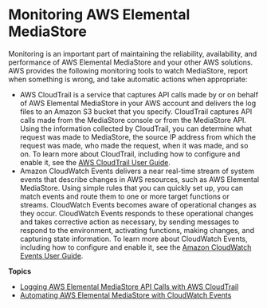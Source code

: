 # Monitoring AWS Elemental MediaStore<a name="monitoring"></a>

Monitoring is an important part of maintaining the reliability, availability, and performance of AWS Elemental MediaStore and your other AWS solutions\. AWS provides the following monitoring tools to watch MediaStore, report when something is wrong, and take automatic actions when appropriate:
+ AWS CloudTrail is a service that captures API calls made by or on behalf of AWS Elemental MediaStore in your AWS account and delivers the log files to an Amazon S3 bucket that you specify\. CloudTrail captures API calls made from the MediaStore console or from the MediaStore API\. Using the information collected by CloudTrail, you can determine what request was made to MediaStore, the source IP address from which the request was made, who made the request, when it was made, and so on\. To learn more about CloudTrail, including how to configure and enable it, see the [AWS CloudTrail User Guide](https://docs.aws.amazon.com/awscloudtrail/latest/userguide/)\. 
+ Amazon CloudWatch Events delivers a near real\-time stream of system events that describe changes in AWS resources, such as AWS Elemental MediaStore\. Using simple rules that you can quickly set up, you can match events and route them to one or more target functions or streams\. CloudWatch Events becomes aware of operational changes as they occur\. CloudWatch Events responds to these operational changes and takes corrective action as necessary, by sending messages to respond to the environment, activating functions, making changes, and capturing state information\. To learn more about CloudWatch Events, including how to configure and enable it, see the [Amazon CloudWatch Events User Guide](https://docs.aws.amazon.com/AmazonCloudWatch/latest/events/)\.

**Topics**
+ [Logging AWS Elemental MediaStore API Calls with AWS CloudTrail](logging-using-cloudtrail.md)
+ [Automating AWS Elemental MediaStore with CloudWatch Events](monitoring-automating-with-cloudwatch-events.md)
